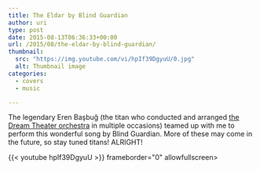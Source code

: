 ```yaml
---
title: The Eldar by Blind Guardian
author: uri
type: post
date: 2015-08-13T06:36:33+00:00
url: /2015/08/the-eldar-by-blind-guardian/
thumbnail:
  src: "https://img.youtube.com/vi/hpIf39DgyuU/0.jpg"
  alt: Thumbnail image
categories:
  - covers
  - music

---
```

The legendary Eren Başbuğ (the titan who conducted and arranged [the Dream Theater orchestra][1] in multiple occasions) teamed up with me to perform this wonderful song by Blind Guardian. More of these may come in the future, so stay tuned titans! ALRIGHT!

{{< youtube hpIf39DgyuU >}} frameborder="0" allowfullscreen></iframe>

 [1]: https://www.youtube.com/watch?v=-8ncb21mbJE